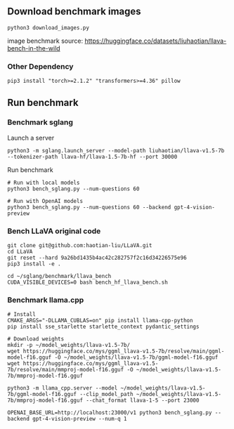 ## Download benchmark images

```
python3 download_images.py
```

image benchmark source: https://huggingface.co/datasets/liuhaotian/llava-bench-in-the-wild 

### Other Dependency
```
pip3 install "torch>=2.1.2" "transformers>=4.36" pillow
```

## Run benchmark

### Benchmark sglang
Launch a server
```
python3 -m sglang.launch_server --model-path liuhaotian/llava-v1.5-7b --tokenizer-path llava-hf/llava-1.5-7b-hf --port 30000
```

Run benchmark
```
# Run with local models
python3 bench_sglang.py --num-questions 60

# Run with OpenAI models
python3 bench_sglang.py --num-questions 60 --backend gpt-4-vision-preview
```

### Bench LLaVA original code
```
git clone git@github.com:haotian-liu/LLaVA.git
cd LLaVA
git reset --hard 9a26bd1435b4ac42c282757f2c16d34226575e96
pip3 install -e .

cd ~/sglang/benchmark/llava_bench
CUDA_VISIBLE_DEVICES=0 bash bench_hf_llava_bench.sh
```


### Benchmark llama.cpp

```
# Install
CMAKE_ARGS="-DLLAMA_CUBLAS=on" pip install llama-cpp-python
pip install sse_starlette starlette_context pydantic_settings

# Download weights
mkdir -p ~/model_weights/llava-v1.5-7b/
wget https://huggingface.co/mys/ggml_llava-v1.5-7b/resolve/main/ggml-model-f16.gguf -O ~/model_weights/llava-v1.5-7b/ggml-model-f16.gguf
wget https://huggingface.co/mys/ggml_llava-v1.5-7b/resolve/main/mmproj-model-f16.gguf -O ~/model_weights/llava-v1.5-7b/mmproj-model-f16.gguf
```

```
python3 -m llama_cpp.server --model ~/model_weights/llava-v1.5-7b/ggml-model-f16.gguf --clip_model_path ~/model_weights/llava-v1.5-7b/mmproj-model-f16.gguf --chat_format llava-1-5 --port 23000

OPENAI_BASE_URL=http://localhost:23000/v1 python3 bench_sglang.py --backend gpt-4-vision-preview --num-q 1
```
